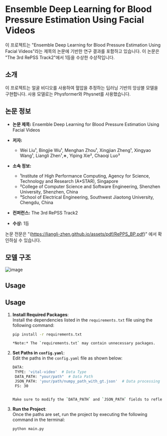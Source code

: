 # Ensemble Deep Learning for Blood Pressure Estimation Using Facial Videos

이 프로젝트는 "Ensemble Deep Learning for Blood Pressure Estimation Using Facial Videos"라는 제목의 논문에 기반한 연구 결과를 포함하고 있습니다. 이 논문은 "The 3rd RePSS Track2"에서 1등을 수상한 수상작입니다.

## 소개

이 프로젝트는 얼굴 비디오를 사용하여 혈압을 추정하는 딥러닝 기반의 앙상블 모델을 구현합니다. 사용 모델로는 Physformer와 Physnet를 사용했습니다.

## 논문 정보

- **논문 제목:** Ensemble Deep Learning for Blood Pressure Estimation Using Facial Videos
- **저자:**
  - Wei Liu¹, Bingjie Wu¹, Menghan Zhou¹, Xingjian Zheng¹, Xingyao Wang¹, Liangli Zhen¹,∗, Yiping Xie², Chaoqi Luo³

- **소속 정보:**
  - ¹Institute of High Performance Computing, Agency for Science, Technology and Research (A*STAR), Singapore
  - ²College of Computer Science and Software Engineering, Shenzhen University, Shenzhen, China
  - ³School of Electrical Engineering, Southwest Jiaotong University, Chengdu, China

- **컨퍼런스:** The 3rd RePSS Track2
- **수상:** 1등

논문 전문은 "(https://liangli-zhen.github.io/assets/pdf/RePPS_BP.pdf)" 에서 확인하실 수 있습니다.

## 모델 구조
![image](https://github.com/user-attachments/assets/a011e1c3-7a4e-459d-bffa-3dc905df0a76)


## Usage

## Usage

1. **Install Required Packages**:  
   Install the dependencies listed in the `requirements.txt` file using the following command:
   
   ```bash
   pip install -r requirements.txt

   *Note:* The `requirements.txt` may contain unnecessary packages.

3. **Set Paths in `config.yaml`**:  
   Edit the paths in the `config.yaml` file as shown below:

   ```bash
   DATA:
    TYPE: 'vital-video'  # Data Type
    DATA_PATH: "your/path"  # Data Path
    JSON_PATH: 'your/path/numpy_path_with_gt.json'  # Data processing save path (including the JSON file name).
    FS: 30
   

   Make sure to modify the `DATA_PATH` and `JSON_PATH` fields to reflect the locations of your dataset and the JSON output file.

5. **Run the Project**:  
   Once the paths are set, run the project by executing the following command in the terminal:
   ```bash
   python main.py
